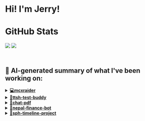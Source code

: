 

# Hi! I'm Jerry!

# GitHub Stats
<p>
  <img align="center" src="https://github-readme-stats.vercel.app/api?username=mcxraider&count_private=true&show_icons=true&theme=github_dark&bg_color=00000099&rank_icon=percentile" />
  <img align="center" src="https://github-readme-stats.vercel.app/api/top-langs/?username=mcxraider&theme=github_dark&bg_color=00000099&exclude_repo=mcxraider.github.io&langs_count=8&size_weight=0.3&count_weight=0.7&hide=css,html&layout=compact" />
</p>
<br>

## 🔨 AI-generated summary of what I've been working on:

  <details>
  <summary><strong><a href="https://github.com/mcxraider/mcxraider">💻mcxraider</a></strong></summary>
  <br/>
  > This repository contains cron-scheduled scripts that generate GPT-powered READMEs for the user's Github profile, ensuring updated and engaging content. <br/>
  ------------------------------------------------------------------------------------------------------------------------------ <br/>
  > The repository 'mcxraider' underwent frequent README.md updates, markdown script adjustments, workflow refinements, code refactoring, and template modifications.
  </details>
  
  <details>
  <summary><strong><a href="https://github.com/mcxraider/ttsh-test-buddy">🤖ttsh-test-buddy</a></strong></summary>
  <br/>
  > This repository contains a speech-to-speech model developed specifically for TTSH training purposes. <br/>
  ------------------------------------------------------------------------------------------------------------------------------ <br/>
  > The repository ttsh-test-buddy underwent changes such as adding finetuning data, fixing issues, and refining dataset generation scripts. Evaluation and model enhancement were completed.
  </details>
  
  <details>
  <summary><strong><a href="https://github.com/mcxraider/chat-pdf">💬chat-pdf</a></strong></summary>
  <br/>
  > This repository contains advanced retrieval augmented generation methods specifically designed for working with PDF documents. <br/>
  ------------------------------------------------------------------------------------------------------------------------------ <br/>
  > The repository "chat-pdf" has seen significant updates to its website frontend, including edits, linting improvements, and new components to enhance PDF generation and retrieval.
  </details>
  
  <details>
  <summary><strong><a href="https://github.com/mcxraider/nepal-finance-bot">💼nepal-finance-bot</a></strong></summary>
  <br/>
  > This repository contains code for a Nepal finance chatbot, designed to provide financial information and services, facilitating user interaction and assistance in the financial domain. <br/>
  ------------------------------------------------------------------------------------------------------------------------------ <br/>
  > The "nepal-finance-bot" repository saw various updates including lint fixes, API key adjustments, error handling improvements, new features like proof of payment submission, and enhanced configuration settings. Additional features, file modifications, and better documentation were also worked on.
  </details>
  
  <details>
  <summary><strong><a href="https://github.com/mcxraider/sph-timeline-project">📅sph-timeline-project</a></strong></summary>
  <br/>
  > This repository contains a timeline project, showcasing historical events in a visually engaging and informative manner. <br/>
  ------------------------------------------------------------------------------------------------------------------------------ <br/>
  > Multiple refactoring efforts were made in the repository, updating MongoDB configuration, converting scripts to Python, and enhancing database fetch functionality. Various README updates and code cleaning activities were also implemented. Google NLP integration and hierarchical experimentation were introduced in the timeline project.
  </details>
  
<br>

